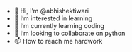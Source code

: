 - 👋 Hi, I’m @abhishektiwari
- 👀 I’m interested in learning
- 🌱 I’m currently learning coding
- 💞️ I’m looking to collaborate on python
- 📫 How to reach me hardwork

<!---
abhishektiwari0338/abhishektiwari0338 is a ✨ special ✨ repository because its `README.md` (this file) appears on your GitHub profile.
You can click the Preview link to take a look at your changes.
--->
